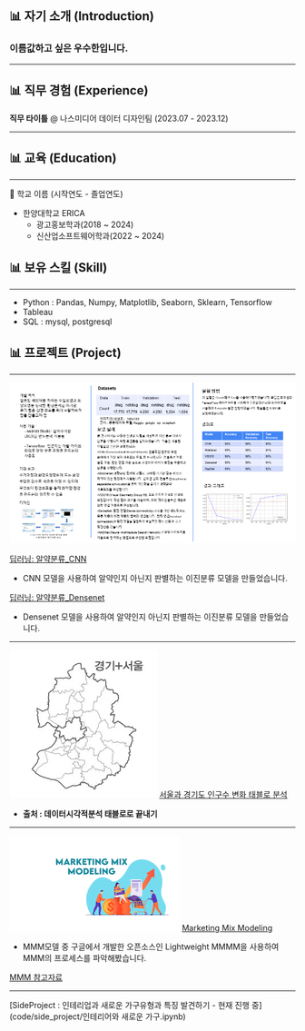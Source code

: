 ## 📊 자기 소개 (Introduction)

### 이름값하고 싶은 우수한입니다.

------

## 📊 직무 경험 (Experience)

**직무 타이틀** @ 나스미디어 데이터 디자인팀 (2023.07 - 2023.12)

------

## 📊 교육 (Education)
------
🏫 학교 이름 (시작연도 - 졸업연도)

- 한양대학교 ERICA
    - 광고홍보학과(2018 ~ 2024)
    - 신산업소프트웨어학과(2022 ~ 2024)


## 📊 보유 스킬 (Skill)
------
- Python : Pandas, Numpy, Matplotlib, Seaborn, Sklearn, Tensorflow
- Tableau
- SQL : mysql, postgresql

## 📊 프로젝트 (Project)
------
![trash](assets/img/알약분류.png)

[딥러닝: 알약분류_CNN](code/알약분류/알약분류_CNN.ipynb)

- CNN 모델을 사용하여 알약인지 아닌지 판별하는 이진분류 모델을 만들었습니다.

[딥러닝: 알약분류_Densenet](code/알약분류/알약분류(densenet).ipynb)

- Densenet 모델을 사용하여 알약인지 아닌지 판별하는 이진분류 모델을 만들었습니다.

------


![서울경기](assets/img/서울경기.jpg)
[서울과 경기도 인구수 변화 태블로 분석](https://public.tableau.com/shared/RG267R9T4?:display_count=n&:origin=viz_share_link)

- **출처 : 데이터시각적분석 태블로로 끝내기**

------


![MMM](assets/img/MMM.png)
[Marketing Mix Modeling](code/MMM/lightweight_mmm.ipynb)

- MMM모델 중 구글에서 개발한 오픈소스인 Lightweight MMMM을 사용하여 MMM의 프로세스를 파악해봤습니다.

[MMM 참고자료](https://xlnt415.notion.site/Operationalizing-Modern-MMM-For-Your-Brand-2e01f5be7f834d16afece31deac0b8dc?pvs=4)

------


[SideProject : 인테리업과 새로운 가구유형과 특징 발견하기 - 현재 진행 중](code/side_project/인테리어와 새로운 가구.ipynb)
